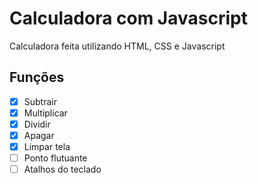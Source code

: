 # Calculadora com Javascript
Calculadora feita utilizando HTML, CSS e Javascript

## Funções
- [x] Subtrair
- [x] Multiplicar
- [x] Dividir
- [x] Apagar
- [x] Limpar tela
- [ ] Ponto flutuante
- [ ] Atalhos do teclado
